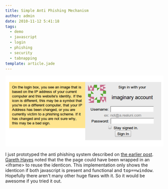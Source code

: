 ```yaml
---
title: Simple Anti Phishing Mechanism
author: admin
date: 2010-11-12 5:41:18
tags: 
  - demo
  - javascript
  - login
  - phishing
  - security
  - tabnapping
template: article.jade
---
```


[![](Screenshot-11.png "Screenshot-11")](http://antimatter15.com/misc/identicon/login.php)

I just prototyped the anti phishing system described on [the earlier post](2010/11/insanely-simple-anti-phishing-system/). [Gareth Hayes](http://hackvertor.co.uk/public) noted that the the page could have been wrapped in an &lt;iframe&gt; to reuse the identicon. This implementation only shows the identicon if both javascript is present and functional and <tt>top==window</tt>. Hopefully there aren't many other huge flaws with it. So it would be awesome if you tried it out.
